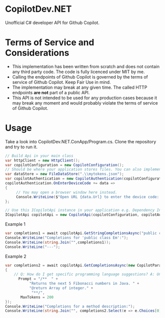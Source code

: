 # CopilotDev.NET

Unofficial C# developer API for Github Copilot. 

# Terms of Service and Considerations

* This implementation has been written from scratch and does not contain any third party code. The code is fully licenced under MIT by me.
* Calling the endpoints of Github Copilot is governed by the terms of service of Github Copilot. Keep Fair Use in mind.
* The implementation may break at any given time. The called HTTP endpoints **are not** part of a public API.
* This API is not intended to be used for any production cases because it may break any moment and would probably violate the terms of service of Github Copilot.

# Usage

Take a look into CopilotDev.NET.ConApp/Program.cs. Clone the repository and try to run it.

```cs
// Build Api in your main class
var httpClient = new HttpClient();
var copilotConfiguration = new CopilotConfiguration();
// Should be where your application stores files. You can also implement CopilotDev.NET.Api.Contract.IDataStore instead to store it in your own storage (e.g. database).
var dataStore = new FileDataStore(".\\mytokens.json"); 
var copilotAuthentication = new CopilotAuthentication(copilotConfiguration, dataStore, httpClient);
copilotAuthentication.OnEnterDeviceCode += data =>
{
     // You may open a browser window here instead.
     Console.WriteLine($"Open URL {data.Url} to enter the device code: {data.UserCode}");
};

// Use this ICopilotApi instance in your application e.g. Dependency Injection of ICopilotApi
ICopilotApi copilotApi = new CopilotApi(copilotConfiguration, copilotAuthentication, httpClient);
```

Example 1
```cs
var completions1 = await copilotApi.GetStringCompletionsAsync("public class Em");
Console.WriteLine("Completions for 'public class Em':");
Console.WriteLine(string.Join("",completions1));
Console.WriteLine("---");
  ```          

Example 2
```cs
var completions2 = await copilotApi.GetCompletionsAsync(new CopilotParameters
{
    // Q: How do I get specific programming language suggestions? A: Unknown, however you can always add more context to your prompt like 'in Java'.
      Prompt = "/**  " +
           "Returns the next 5 Fibonacci numbers in Java. " +
           "@return Array of integer." +
            "**/",
       MaxTokens = 200
});
Console.WriteLine("Completions for a method description:");
Console.WriteLine(string.Join("", completions2.Select(e => e.Choices[0].Text)));
```

